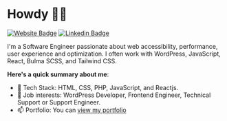 # Howdy 👋🏾

[![Website Badge](https://img.shields.io/badge/-kprono.pro-000000?style=for-the-badge&logo=Google-Chrome&logoColor=white&link=https://kprono.pro/)](https://kprono.pro/) [![Linkedin Badge](https://img.shields.io/badge/-collinskiprono-blue?style=for-the-badge&logo=Linkedin&logoColor=white&link=https://www.linkedin.com/in/collinskiprono/)](https://www.linkedin.com/in/collinskiprono/)

I'm a Software Engineer passionate about web accessibility, performance, user experience and optimization. I often work with WordPress, JavaScript, React, Bulma SCSS, and Tailwind CSS.

**Here's a quick summary about me**:

- 🌱 Tech Stack: HTML, CSS, PHP, JavaScript, and Reactjs.
- 💼 Job interests: WordPress Developer, Frontend Engineer, Technical Support or Support Engineer.
- 📫 Portfolio: You can [view my portfolio](https://kprono.pro/)

